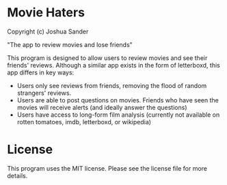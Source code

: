 # Movie Haters
Copyright (c) Joshua Sander

"The app to review movies and lose friends"

This program is designed to allow users to review movies and see their friends' reviews.  Although a similar app exists in the form of letterboxd, this app differs in key ways:

- Users only see reviews from friends, removing the flood of random strangers' reviews.
- Users are able to post questions on movies.  Friends who have seen the movies will receive alerts (and ideally answer the questions)
- Users have access to long-form film analysis (currently not available on rotten tomatoes, imdb, letterboxd, or wikipedia)

# License

This program uses the MIT license.  Please see the license file for more details.
